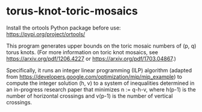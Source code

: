 # torus-knot-toric-mosaics
Install the ortools Python package before use: https://pypi.org/project/ortools/

This program generates upper bounds on the toric mosaic numbers of (p, q) torus knots. (For more information on toric knot mosaics, see https://arxiv.org/pdf/1206.4227 or https://arxiv.org/pdf/1703.04867.)

Specifically, it runs an integer linear programming (ILP) algorithm (adapted from https://developers.google.com/optimization/mip/mip_example) to compute the integer solution (h, v) to a system of inequalities determined in an in-progress research paper that minimizes n := q-h-v, where h(p-1) is the number of horizontal crossings and v(p-1) is the number of vertical crossings.
